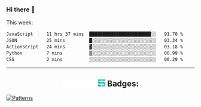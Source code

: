 ### Hi there 👋

This week:
<!--START_SECTION:waka-->

```txt
JavaScript     11 hrs 37 mins  ███████████████████████░░   91.70 %
JSON           25 mins         █░░░░░░░░░░░░░░░░░░░░░░░░   03.34 %
ActionScript   24 mins         ▓░░░░░░░░░░░░░░░░░░░░░░░░   03.18 %
Python         7 mins          ▒░░░░░░░░░░░░░░░░░░░░░░░░   00.99 %
CSS            2 mins          ░░░░░░░░░░░░░░░░░░░░░░░░░   00.29 %
```

<!--END_SECTION:waka-->

---

<h2 style="text-align:center; font-weight: bold;" align="center"><img src="https://github.com/layer5io/layer5/blob/master/.github/assets/images/layer5/layer5-light-no-trim.svg" width="115px"> Badges: </h2>

<a href= "https://meshery.layer5.io/user/04079145-d65d-4d0f-a40e-533d358bea83?tab=badges"><img height="224px" src = "https://badges.layer5.io/assets/badges/patterns/patterns.png" alt = "Patterns" /></a>
